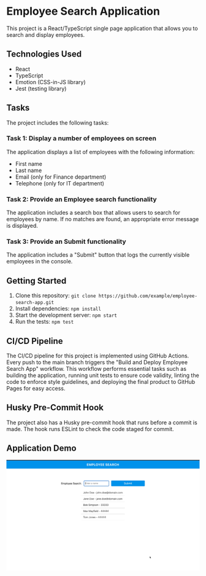 # Employee Search Application

This project is a React/TypeScript single page application that allows you to search and display employees.

## Technologies Used
- React
- TypeScript
- Emotion (CSS-in-JS library)
- Jest (testing library)

## Tasks
The project includes the following tasks:

### Task 1: Display a number of employees on screen
The application displays a list of employees with the following information:
- First name
- Last name
- Email (only for Finance department)
- Telephone (only for IT department)

### Task 2: Provide an Employee search functionality
The application includes a search box that allows users to search for employees by name. If no matches are found, an appropriate error message is displayed.

### Task 3: Provide an Submit functionality
The application includes a "Submit" button that logs the currently visible employees in the console.

## Getting Started
1. Clone this repository: `git clone https://github.com/example/employee-search-app.git`
2. Install dependencies: `npm install`
3. Start the development server: `npm start`
4. Run the tests: `npm test`

## CI/CD Pipeline

The CI/CD pipeline for this project is implemented using GitHub Actions. Every push to the main branch triggers the "Build and Deploy Employee Search App" workflow. This workflow performs essential tasks such as building the application, running unit tests to ensure code validity, linting the code to enforce style guidelines, and deploying the final product to GitHub Pages for easy access.

## Husky Pre-Commit Hook
The project also has a Husky pre-commit hook that runs before a commit is made. The hook runs ESLint to check the code staged for commit.

## Application Demo

![EmployeeSearchDemo.gif](https://github.com/madhavms/high-low-chart/blob/master/images/EmployeeSearchDemo.gif)
